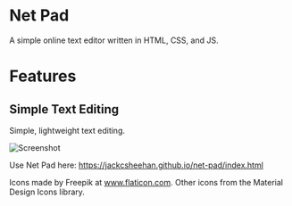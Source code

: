 # Net Pad
A simple online text editor written in HTML, CSS, and JS.

# Features
## Simple Text Editing
Simple, lightweight text editing.

![Screenshot](https://imgur.com/sTvvC9d)

Use Net Pad here: https://jackcsheehan.github.io/net-pad/index.html

Icons made by Freepik at www.flaticon.com.
Other icons from the Material Design Icons library.
